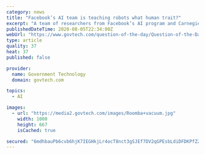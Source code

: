 ```yaml
---
category: news
title: "Facebook’s AI team is teaching robots what human trait?"
excerpt: "A team of researchers from Facebook’s AI program and Carnegie Mellon University are teaming up to change that. Using a system dubbed Goal-Oriented Semantic Exploration, the team is using machine learning to teach robots a little bit of common sense when it comes to the placement of household furniture."
publishedDateTime: 2020-08-05T22:34:00Z
webUrl: "https://www.govtech.com/question-of-the-day/Question-of-the-Day-for-08062020.html"
type: article
quality: 37
heat: 37
published: false

provider:
  name: Government Technology
  domain: govtech.com

topics:
  - AI

images:
  - url: "https://media2.govtech.com/images/Roomba+vacuum.jpg"
    width: 1000
    height: 667
    isCached: true

secured: "6mdhbauPb6cvb6hjK7IEGHkjLr4ocT8nct3gSJEf7DV2qGPEsbLdiDFDKPfZZ+ceOPxrVzjNii3U4E9Ew7hv3yE2F2fhZYQuAwjC0eC0Cu5bn7ogqCkXFcirZS/1YwiKVAojoVaFS15CfCTF6fv91gDTlSjflcRpwhxEUcZheBym1qKf0tcGTbsVnmIllaMsggu4YSEgtCqCG2kLX2398vQe0Ssz3ySCJVuG9SpZMrefG407veRRuQXldYRYHSmu0nE/DvP15DjjX9W4P/Vgp7Qq7MgXJIXmcI5yzUfGGvWlLkZYs9DNsr3I6QSoXXDDCJCSjjsejv3x9j2gDkhMBQ==;a7U215s8KCw/Iy79p+BWOg=="
---
```


